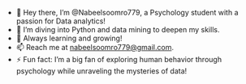 - 👋 Hey there, I’m @Nabeelsoomro779, a Psychology student with a passion for Data analytics!
- 👀 I’m diving into Python and data mining to deepen my skills.
- 🌱 Always learning and growing!
- 📫 Reach me at nabeelsoomro779@gmail.com.
- ⚡ Fun fact: I’m a big fan of exploring human behavior through psychology while unraveling the mysteries of data!

<!---
Nabeelsoomro779/Portfolio_Projects is a ✨ special ✨ repository because its `README.md` (this file) appears on your GitHub profile.
You can click the Preview link to take a look at your changes.
--->
